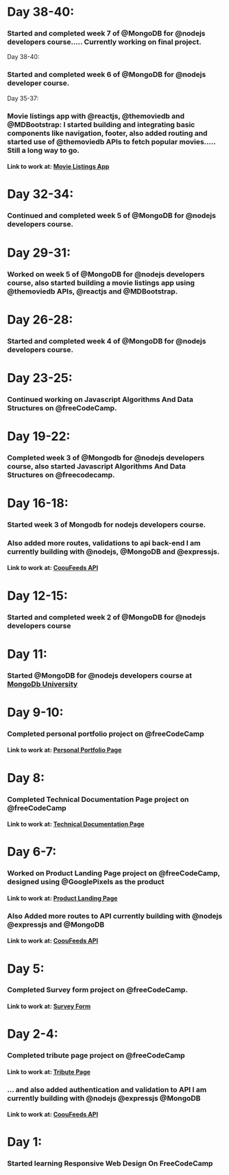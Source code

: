 <h1>Day 38-40: </h1>

<h3>Started and completed week 7 of @MongoDB for @nodejs
developers course.....  Currently working on final project. </h3 






<h1>Day 38-40: </h1>

<h3>Started and completed week 6 of @MongoDB for @nodejs developer course. </h3 





<h1>Day 35-37: </h1>

<h3>Movie listings app with @reactjs, @themoviedb and @MDBootstrap: I started building and integrating basic components like navigation, footer, also added routing and started use of @themoviedb APIs to fetch popular movies..... Still a long way to go. </h3>
<h4>Link to work at: <a href="https://reactmovieapptmdb.herokuapp.com">Movie Listings App</a> </h2>





<h1>Day 32-34: </h1>

<h3>Continued and completed week 5 of @MongoDB for @nodejs developers course. </h3>




<h1>Day 29-31: </h1>

<h3>Worked on week 5 of @MongoDB for @nodejs developers course, also started building a movie listings app using @themoviedb APIs, @reactjs and @MDBootstrap.
</h3>




<h1>Day 26-28: </h1>

<h3>Started and completed week 4 of @MongoDB for @nodejs developers course.</h3>




<h1>Day 23-25: </h1>

<h3>Continued working on Javascript Algorithms And Data Structures on @freeCodeCamp.</h3>




<h1>Day 19-22: </h1>

<h3>Completed week 3 of @Mongodb for @nodejs developers course, also started Javascript Algorithms And Data Structures on @freecodecamp.</h3>




<h1>Day 16-18: </h1>

<h3>Started week 3 of Mongodb for nodejs developers course.</h3>
<h3> Also added more routes, validations to api back-end I am currently building with @nodejs, @MongoDB and @expressjs.</h3>
<h4>Link to work at: <a href="https://github.com/Easybuoy/cooufeedsapi">CoouFeeds API</a> </h2>





<h1>Day 12-15: </h1>

<h3>Started and completed week 2 of @MongoDB for @nodejs developers course</h3>



<h1>Day 11: </h1>

<h3>Started @MongoDB for @nodejs developers course at <a href="http://university.mongodb.com/">MongoDb University</a> </h3>





<h1>Day 9-10: </h1>

<h3>Completed personal portfolio project on @freeCodeCamp</h3>

<h4>Link to work at: <a href="https://codepen.io/easybuoy-the-flexboxer/full/ejxjMj/">Personal Portfolio Page</a> </h2> 






<h1>Day 8: </h1>

<h3>Completed Technical Documentation Page project on @freeCodeCamp</h3>

<h4>Link to work at: <a href="https://codepen.io/easybuoy-the-flexboxer/full/vavzrd/">Technical Documentation Page</a> </h2> 







<h1>Day 6-7: </h1>

<h3>Worked on Product Landing Page project on @freeCodeCamp, designed using @GooglePixels as the product </h3>

<h4>Link to work at: <a href="https://codepen.io/easybuoy-the-flexboxer/full/ejPXoN/">Product Landing Page</a> </h2> 

<h3>Also Added more routes to API currently building with @nodejs @expressjs and @MongoDB  </h3>
<h4>Link to work at: <a href="https://github.com/Easybuoy/cooufeedsapi">CoouFeeds API</a> </h2>




<h1>Day 5: </h1>

<h3>Completed Survey form project on @freeCodeCamp. </h3>

<h4>Link to work at: <a href="https://codepen.io/easybuoy-the-flexboxer/full/BPqLJB/">Survey Form </a> </h2> 



<h1>Day 2-4: </h1>

<h3>Completed tribute page project on @freeCodeCamp </h3>
<h4>Link to work at: <a href="https://codepen.io/easybuoy-the-flexboxer/full/BPObxq">Tribute Page </a> </h2> 
<h3>… and also added authentication and validation to API I am currently building with @nodejs @expressjs @MongoDB </h3> 
<h4>Link to work at: <a href="https://github.com/Easybuoy/cooufeedsapi">CoouFeeds API</a> </h2>




<h1>Day 1: </h1>

<h3>Started learning Responsive Web Design On FreeCodeCamp </h3>